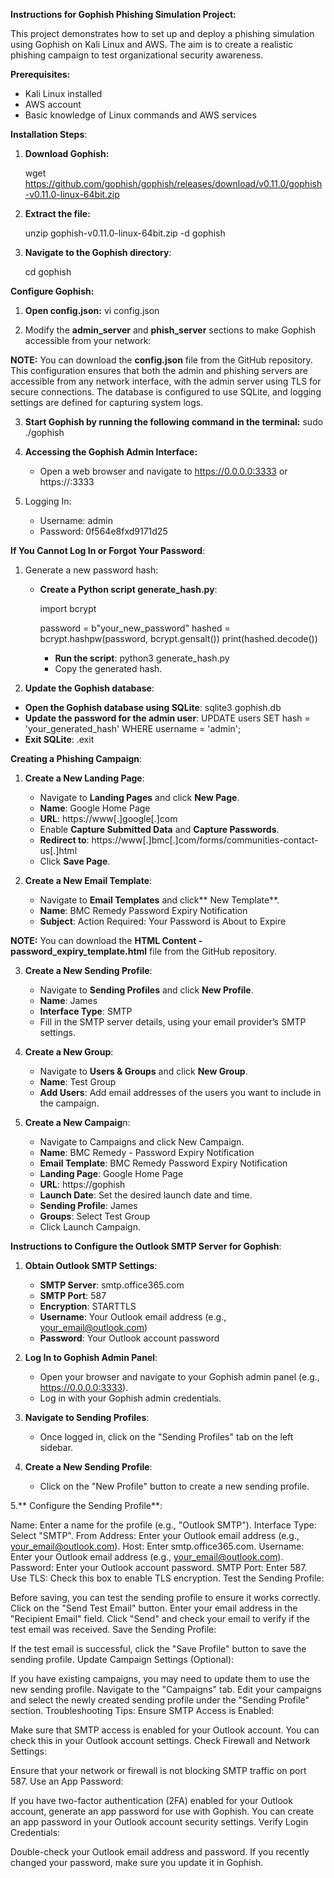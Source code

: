 **Instructions for Gophish Phishing Simulation Project:**

This project demonstrates how to set up and deploy a phishing simulation using Gophish on Kali Linux and AWS. The aim is to create a realistic phishing campaign to test organizational security awareness.

**Prerequisites:**

- Kali Linux installed
- AWS account
- Basic knowledge of Linux commands and AWS services

**Installation Steps**:

1. **Download Gophish:**

   wget https://github.com/gophish/gophish/releases/download/v0.11.0/gophish-v0.11.0-linux-64bit.zip

2. **Extract the file:**

   unzip gophish-v0.11.0-linux-64bit.zip -d gophish
  
3. **Navigate to the Gophish directory**:

   cd gophish

**Configure Gophish:**

1. **Open config.json:**  vi config.json

2. Modify the **admin_server** and **phish_server** sections to make Gophish accessible from your network:

**NOTE:** You can download the **config.json** file from the GitHub repository. This configuration ensures that both the admin and phishing servers are accessible from any network interface, with the admin server using TLS for secure connections. The database is configured to use SQLite, and logging settings are defined for capturing system logs. 

3. **Start Gophish by running the following command in the terminal:** sudo ./gophish

4. **Accessing the Gophish Admin Interface:**
   - Open a web browser and navigate to https://0.0.0.0:3333 or https://<Your-Kali-Linux-IP>:3333

5. Logging In:

   - Username: admin
   - Password:  0f564e8fxd9171d25

**If You Cannot Log In or Forgot Your Password**:

1. Generate a new password hash:

   - **Create a Python script generate_hash.py**:

      import bcrypt

      password = b"your_new_password"
      hashed = bcrypt.hashpw(password, bcrypt.gensalt())
      print(hashed.decode())

     - **Run the script**: python3 generate_hash.py
     - Copy the generated hash.
    
2. **Update the Gophish database**: 

- **Open the Gophish database using SQLite**: sqlite3 gophish.db
- **Update the password for the admin user**: UPDATE users SET hash = 'your_generated_hash' WHERE username = 'admin';
- **Exit SQLite**: .exit

**Creating a Phishing Campaign**:

1. **Create a New Landing Page**:
   
   - Navigate to **Landing Pages** and click **New Page**.
   - **Name**: Google Home Page
   - **URL**: https://www[.]google[.]com
   - Enable **Capture Submitted Data** and **Capture Passwords**.
   - **Redirect to**: https://www[.]bmc[.]com/forms/communities-contact-us[.]html
   - Click **Save Page**.

2. **Create a New Email Template**:

   - Navigate to **Email Templates** and click** New Template**.
   - **Name**: BMC Remedy Password Expiry Notification
   - **Subject**: Action Required: Your Password is About to Expire

**NOTE:** You can download the **HTML Content - password_expiry_template.html** file from the GitHub repository.

3. **Create a New Sending Profile**:

   - Navigate to **Sending Profiles** and click **New Profile**.
   - **Name**: James
   - **Interface Type**: SMTP
   - Fill in the SMTP server details, using your email provider’s SMTP settings.

4. **Create a New Group**:

   - Navigate to **Users & Groups** and click **New Group**.
   - **Name**: Test Group
   - **Add Users**: Add email addresses of the users you want to include in the campaign.

5. **Create a New Campaig**n:

   - Navigate to Campaigns and click New Campaign.
   - **Name**: BMC Remedy - Password Expiry Notification
   - **Email Template**: BMC Remedy Password Expiry Notification
   - **Landing Page**: Google Home Page
   - **URL**: https://gophish
   - **Launch Date**: Set the desired launch date and time.
   - **Sending Profile**: James
   - **Groups**: Select Test Group
   - Click Launch Campaign.

**Instructions to Configure the Outlook SMTP Server for Gophish**:

1. **Obtain Outlook SMTP Settings**:

   - **SMTP Server**: smtp.office365.com
   - **SMTP Port**: 587
   - **Encryption**: STARTTLS
   - **Username**: Your Outlook email address (e.g., your_email@outlook.com)
   - **Password**: Your Outlook account password
   
2. **Log In to Gophish Admin Panel**:

   - Open your browser and navigate to your Gophish admin panel (e.g., https://0.0.0.0:3333).
   - Log in with your Gophish admin credentials.

3. **Navigate to Sending Profiles**:

   - Once logged in, click on the "Sending Profiles" tab on the left sidebar.

4. **Create a New Sending Profile**:

   - Click on the "New Profile" button to create a new sending profile.

5.** Configure the Sending Profile**:

Name: Enter a name for the profile (e.g., "Outlook SMTP").
Interface Type: Select "SMTP".
From Address: Enter your Outlook email address (e.g., your_email@outlook.com).
Host: Enter smtp.office365.com.
Username: Enter your Outlook email address (e.g., your_email@outlook.com).
Password: Enter your Outlook account password.
SMTP Port: Enter 587.
Use TLS: Check this box to enable TLS encryption.
Test the Sending Profile:

Before saving, you can test the sending profile to ensure it works correctly.
Click on the "Send Test Email" button.
Enter your email address in the "Recipient Email" field.
Click "Send" and check your email to verify if the test email was received.
Save the Sending Profile:

If the test email is successful, click the "Save Profile" button to save the sending profile.
Update Campaign Settings (Optional):

If you have existing campaigns, you may need to update them to use the new sending profile.
Navigate to the "Campaigns" tab.
Edit your campaigns and select the newly created sending profile under the "Sending Profile" section.
Troubleshooting Tips:
Ensure SMTP Access is Enabled:

Make sure that SMTP access is enabled for your Outlook account. You can check this in your Outlook account settings.
Check Firewall and Network Settings:

Ensure that your network or firewall is not blocking SMTP traffic on port 587.
Use an App Password:

If you have two-factor authentication (2FA) enabled for your Outlook account, generate an app password for use with Gophish. You can create an app password in your Outlook account security settings.
Verify Login Credentials:

Double-check your Outlook email address and password. If you recently changed your password, make sure you update it in Gophish.
